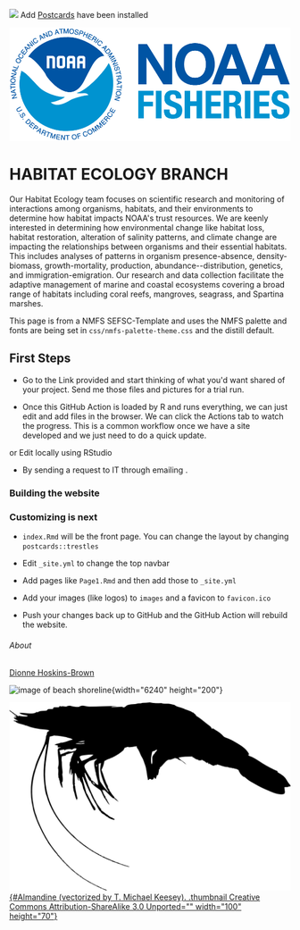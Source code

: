 [![](https://img.shields.io/badge/Open%20In-RStudio%20Cloud-green)](https://rstudio.cloud/content/4772998) Add [Postcards](https://github.com/seankross/postcards) have been installed

![](images/noaa-fisheries-rgb-2line-horizontal-small.png)

# HABITAT ECOLOGY BRANCH

Our Habitat Ecology team focuses on scientific research and monitoring of interactions among organisms, habitats, and their environments to determine how habitat impacts NOAA's trust resources. We are keenly interested in determining how environmental change like habitat loss, habitat restoration, alteration of salinity patterns, and climate change are impacting the relationships between organisms and their essential habitats. This includes analyses of patterns in organism presence-absence, density-biomass, growth-mortality, production, abundance\--distribution, genetics, and immigration-emigration. Our research and data collection facilitate the adaptive management of marine and coastal ecosystems covering a broad range of habitats including coral reefs, mangroves, seagrass, and Spartina marshes.

This page is from a NMFS SEFSC-Template and uses the NMFS palette and fonts are being set in `css/nmfs-palette-theme.css` and the distill default.

## First Steps

-   Go to the Link provided and start thinking of what you'd want shared of your project. Send me those files and pictures for a trial run.

-   Once this GitHub Action is loaded by R and runs everything, we can just edit and add files in the browser. We can click the Actions tab to watch the progress. This is a common workflow once we have a site developed and we just need to do a quick update.

or Edit locally using RStudio

-   By sending a request to IT through emailing .

### Building the website

### Customizing is next

-   `index.Rmd` will be the front page. You can change the layout by changing `postcards::trestles`

-   Edit `_site.yml` to change the top navbar

-   Add pages like `Page1.Rmd` and then add those to `_site.yml`

-   Add your images (like logos) to `images` and a favicon to `favicon.ico`

-   Push your changes back up to GitHub and the GitHub Action will rebuild the website.

###### About

[Dionne Hoskins-Brown](../StaffPostCards/index.html)



![](images/james-coleman-5BOJ0_g4mcU-unsplash.jpg "image of beach shoreline"){width="6240" height="200"}

[![](images/PhyloPic.afbc3136.Almandine-vectorized-by-T-Michael-Keesey.Decapoda_Dendrobranchiata_Penaeidae_Penaeoidea_Penaeus_Penaeus-monodon.png){#Almandine (vectorized by T. Michael Keesey). .thumbnail Creative Commons Attribution-ShareAlike 3.0 Unported="" width="100" height="70"}](http://creativecommons.org/licenses/by-sa/3.0/)
